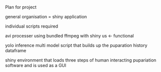 Plan for project 

general organisation = shiny application 

individual scripts required 

avi processer using bundled ffmpeg with shiny us <- functional 

yolo inference multi model script that builds up the puparation history dataframe

shiny environment that loads three steps of human interacting pupariation software and is used as a GUI 


